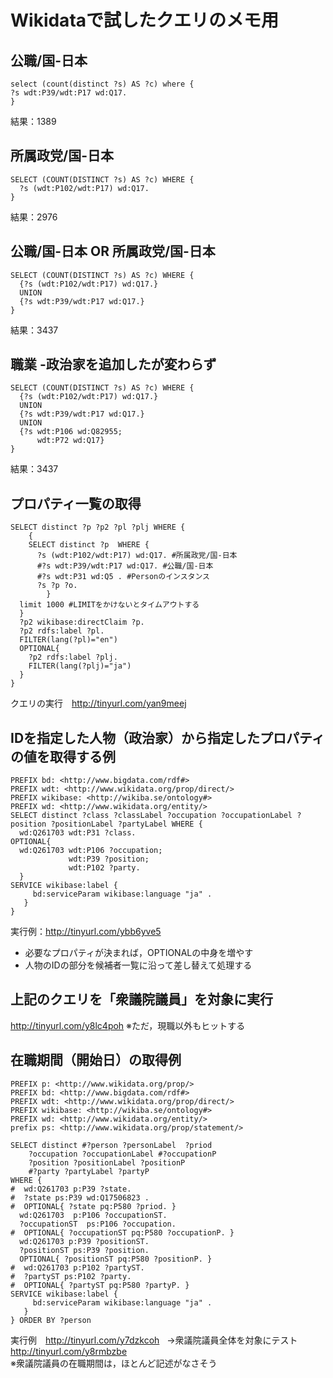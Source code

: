 # Wikidataで試したクエリのメモ用

## 公職/国-日本
```
select (count(distinct ?s) AS ?c) where {
?s wdt:P39/wdt:P17 wd:Q17.
}
```
結果：1389

## 所属政党/国-日本
```
SELECT (COUNT(DISTINCT ?s) AS ?c) WHERE { 
  ?s (wdt:P102/wdt:P17) wd:Q17. 
}
```
結果：2976

## 公職/国-日本 OR 所属政党/国-日本 
```
SELECT (COUNT(DISTINCT ?s) AS ?c) WHERE { 
  {?s (wdt:P102/wdt:P17) wd:Q17.}
  UNION
  {?s wdt:P39/wdt:P17 wd:Q17.}
}
```
結果：3437

## 職業 -政治家を追加したが変わらず
```
SELECT (COUNT(DISTINCT ?s) AS ?c) WHERE { 
  {?s (wdt:P102/wdt:P17) wd:Q17.}
  UNION
  {?s wdt:P39/wdt:P17 wd:Q17.}
  UNION
  {?s wdt:P106 wd:Q82955;
      wdt:P72 wd:Q17}
}
```
結果：3437

## プロパティ一覧の取得
```
SELECT distinct ?p ?p2 ?pl ?plj WHERE {
    {
    SELECT distinct ?p  WHERE {
      ?s (wdt:P102/wdt:P17) wd:Q17. #所属政党/国-日本
      #?s wdt:P39/wdt:P17 wd:Q17. #公職/国-日本
      #?s wdt:P31 wd:Q5 . #Personのインスタンス
      ?s ?p ?o. 
        }
  limit 1000 #LIMITをかけないとタイムアウトする
  }
  ?p2 wikibase:directClaim ?p.
  ?p2 rdfs:label ?pl.
  FILTER(lang(?pl)="en")
  OPTIONAL{
    ?p2 rdfs:label ?plj.
    FILTER(lang(?plj)="ja")
  }  
} 
```
クエリの実行　http://tinyurl.com/yan9meej

## IDを指定した人物（政治家）から指定したプロパティの値を取得する例
```
PREFIX bd: <http://www.bigdata.com/rdf#>
PREFIX wdt: <http://www.wikidata.org/prop/direct/>
PREFIX wikibase: <http://wikiba.se/ontology#>
PREFIX wd: <http://www.wikidata.org/entity/>
SELECT distinct ?class ?classLabel ?occupation ?occupationLabel ?position ?positionLabel ?partyLabel WHERE {
  wd:Q261703 wdt:P31 ?class.
OPTIONAL{
  wd:Q261703 wdt:P106 ?occupation;
             wdt:P39 ?position;
             wdt:P102 ?party.
  }
SERVICE wikibase:label {
     bd:serviceParam wikibase:language "ja" .
   }
} 
```
実行例：http://tinyurl.com/ybb6yve5  
- 必要なプロパティが決まれば，OPTIONALの中身を増やす   
- 人物のIDの部分を候補者一覧に沿って差し替えて処理する   

## 上記のクエリを「衆議院議員」を対象に実行
http://tinyurl.com/y8lc4poh
※ただ，現職以外もヒットする

## 在職期間（開始日）の取得例
```
PREFIX p: <http://www.wikidata.org/prop/>
PREFIX bd: <http://www.bigdata.com/rdf#>
PREFIX wdt: <http://www.wikidata.org/prop/direct/>
PREFIX wikibase: <http://wikiba.se/ontology#>
PREFIX wd: <http://www.wikidata.org/entity/>
prefix ps: <http://www.wikidata.org/prop/statement/> 

SELECT distinct #?person ?personLabel  ?priod 
    ?occupation ?occupationLabel #?occupationP 
    ?position ?positionLabel ?positionP
    #?party ?partyLabel ?partyP
WHERE {
#  wd:Q261703 p:P39 ?state.
#  ?state ps:P39 wd:Q17506823 . 
#  OPTIONAL{ ?state pq:P580 ?priod. }
  wd:Q261703  p:P106 ?occupationST.
  ?occupationST  ps:P106 ?occupation.
#  OPTIONAL{ ?occupationST pq:P580 ?occupationP. }      
  wd:Q261703 p:P39 ?positionST.
  ?positionST ps:P39 ?position.
  OPTIONAL{ ?positionST pq:P580 ?positionP. }
#  wd:Q261703 p:P102 ?partyST.
#  ?partyST ps:P102 ?party.
#  OPTIONAL{ ?partyST pq:P580 ?partyP. }
SERVICE wikibase:label {
     bd:serviceParam wikibase:language "ja" .
   }
} ORDER BY ?person
```
実行例　http://tinyurl.com/y7dzkcoh  
→衆議院議員全体を対象にテスト　http://tinyurl.com/y8rmbzbe  
※衆議院議員の在職期間は，ほとんど記述がなさそう
